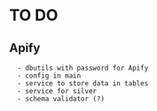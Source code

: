 # TO DO

## Apify
      - dbutils with password for Apify
      - config in main
      - service to store data in tables
      - service for silver
      - schema validator (?)